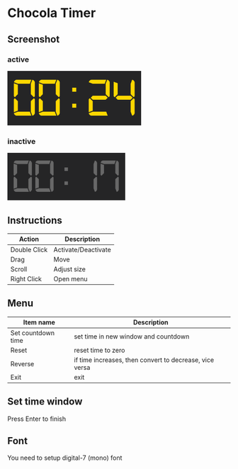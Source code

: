 # Chocola Timer

## Screenshot

### active

![active](Image/active.png)

### inactive

![inactive](Image/inactive.png)

## Instructions

| Action | Description |
|---|---|
| Double Click | Activate/Deactivate |
| Drag | Move |
| Scroll | Adjust size |
| Right Click | Open menu |

## Menu

| Item name | Description |
|---|---|
| Set countdown time | set time in new window and countdown |
| Reset | reset time to zero |
| Reverse | if time increases, then convert to decrease, vice versa |
| Exit | exit |

## Set time window

Press Enter to finish

## Font

You need to setup digital-7 (mono) font
